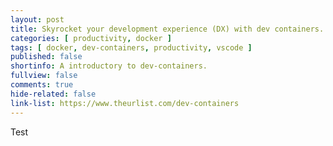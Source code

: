 ```yaml
---
layout: post
title: Skyrocket your development experience (DX) with dev containers.
categories: [ productivity, docker ]
tags: [ docker, dev-containers, productivity, vscode ]
published: false
shortinfo: A introductory to dev-containers. 
fullview: false
comments: true
hide-related: false
link-list: https://www.theurlist.com/dev-containers
---
```


Test
